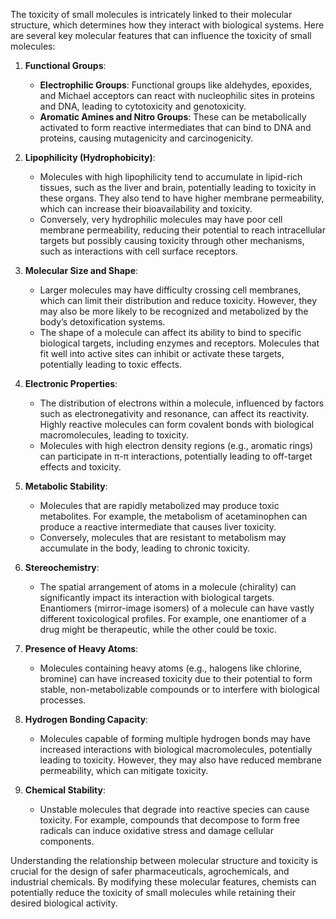 The toxicity of small molecules is intricately linked to their molecular structure, which determines how they interact with biological systems. Here are several key molecular features that can influence the toxicity of small molecules:

1. **Functional Groups**:
   - **Electrophilic Groups**: Functional groups like aldehydes, epoxides, and Michael acceptors can react with nucleophilic sites in proteins and DNA, leading to cytotoxicity and genotoxicity.
   - **Aromatic Amines and Nitro Groups**: These can be metabolically activated to form reactive intermediates that can bind to DNA and proteins, causing mutagenicity and carcinogenicity.

2. **Lipophilicity (Hydrophobicity)**:
   - Molecules with high lipophilicity tend to accumulate in lipid-rich tissues, such as the liver and brain, potentially leading to toxicity in these organs. They also tend to have higher membrane permeability, which can increase their bioavailability and toxicity.
   - Conversely, very hydrophilic molecules may have poor cell membrane permeability, reducing their potential to reach intracellular targets but possibly causing toxicity through other mechanisms, such as interactions with cell surface receptors.

3. **Molecular Size and Shape**:
   - Larger molecules may have difficulty crossing cell membranes, which can limit their distribution and reduce toxicity. However, they may also be more likely to be recognized and metabolized by the body’s detoxification systems.
   - The shape of a molecule can affect its ability to bind to specific biological targets, including enzymes and receptors. Molecules that fit well into active sites can inhibit or activate these targets, potentially leading to toxic effects.

4. **Electronic Properties**:
   - The distribution of electrons within a molecule, influenced by factors such as electronegativity and resonance, can affect its reactivity. Highly reactive molecules can form covalent bonds with biological macromolecules, leading to toxicity.
   - Molecules with high electron density regions (e.g., aromatic rings) can participate in π-π interactions, potentially leading to off-target effects and toxicity.

5. **Metabolic Stability**:
   - Molecules that are rapidly metabolized may produce toxic metabolites. For example, the metabolism of acetaminophen can produce a reactive intermediate that causes liver toxicity.
   - Conversely, molecules that are resistant to metabolism may accumulate in the body, leading to chronic toxicity.

6. **Stereochemistry**:
   - The spatial arrangement of atoms in a molecule (chirality) can significantly impact its interaction with biological targets. Enantiomers (mirror-image isomers) of a molecule can have vastly different toxicological profiles. For example, one enantiomer of a drug might be therapeutic, while the other could be toxic.

7. **Presence of Heavy Atoms**:
   - Molecules containing heavy atoms (e.g., halogens like chlorine, bromine) can have increased toxicity due to their potential to form stable, non-metabolizable compounds or to interfere with biological processes.

8. **Hydrogen Bonding Capacity**:
   - Molecules capable of forming multiple hydrogen bonds may have increased interactions with biological macromolecules, potentially leading to toxicity. However, they may also have reduced membrane permeability, which can mitigate toxicity.

9. **Chemical Stability**:
   - Unstable molecules that degrade into reactive species can cause toxicity. For example, compounds that decompose to form free radicals can induce oxidative stress and damage cellular components.

Understanding the relationship between molecular structure and toxicity is crucial for the design of safer pharmaceuticals, agrochemicals, and industrial chemicals. By modifying these molecular features, chemists can potentially reduce the toxicity of small molecules while retaining their desired biological activity.